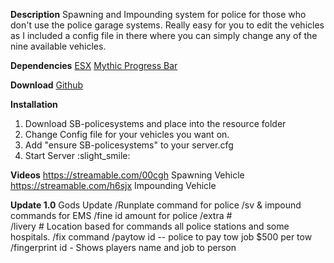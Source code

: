 **Description**
Spawning and Impounding system for police for those who don't use the police garage systems. Really easy for you to edit the vehicles as I included a config file in there where you can simply change any of the nine available vehicles.

**Dependencies**
[ESX](https://forum.cfx.re/t/release-esx-base/39881)
[Mythic Progress Bar](https://forum.cfx.re/t/dev-resource-mythic-progress-bar/527607)

**Download**
[Github](https://github.com/StarBlazt/SB-policesystems)

**Installation**
1. Download SB-policesystems and place into the resource folder
2. Change Config file for your vehicles you want on.
3. Add "ensure SB-policesystems" to your server.cfg
4. Start Server :slight_smile: 

**Videos**
https://streamable.com/00cgh Spawning Vehicle
https://streamable.com/h6sjx Impounding Vehicle

**Update 1.0**  Gods Update
/Runplate command for police
/sv & impound commands for EMS 
/fine id amount for police
/extra #  
/livery # 
Location based for commands all police stations and some hospitals. 
/fix command 
/paytow id -- police to pay tow job $500 per tow
/fingerprint id - Shows players name and job to person
